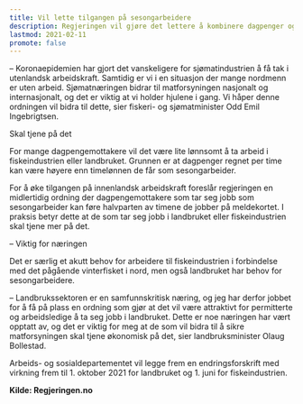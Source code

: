 ```yaml
---
title: Vil lette tilgangen på sesongarbeidere
description: Regjeringen vil gjøre det lettere å kombinere dagpenger og sesongarbeid i fiskeindustrien og landbruket.
lastmod: 2021-02-11
promote: false
---
```


– Koronaepidemien har gjort det vanskeligere for sjømatindustrien å få tak i utenlandsk arbeidskraft.
Samtidig er vi i en situasjon der mange nordmenn er uten arbeid.
Sjømatnæringen bidrar til matforsyningen nasjonalt og internasjonalt, og det er viktig at vi holder hjulene i gang.
Vi håper denne ordningen vil bidra til dette, sier fiskeri- og sjømatminister Odd Emil Ingebrigtsen.

Skal tjene på det

For mange dagpengemottakere vil det være lite lønnsomt å ta arbeid i fiskeindustrien eller landbruket.
Grunnen er at dagpenger regnet per time kan være høyere enn timelønnen de får som sesongarbeider.

For å øke tilgangen på innenlandsk arbeidskraft foreslår regjeringen en midlertidig ordning der dagpengemottakere
som tar seg jobb som sesongarbeider kan føre halvparten av timene de jobber på meldekortet.
I praksis betyr dette at de som tar seg jobb i landbruket eller fiskeindustrien skal tjene mer på det.

– Viktig for næringen

Det er særlig et akutt behov for arbeidere til fiskeindustrien i forbindelse med det pågående vinterfisket i nord, men også landbruket har behov for sesongarbeidere.

– Landbrukssektoren er en samfunnskritisk næring, og jeg har derfor jobbet for å få på plass en ordning som gjør
at det vil være attraktivt for permitterte og arbeidsledige å ta seg jobb i landbruket.
Dette er noe næringen har vært opptatt av, og det er viktig for meg at de som vil bidra til å sikre matforsyningen skal tjene økonomisk på det, sier landbruksminister Olaug Bollestad.

Arbeids- og sosialdepartementet vil legge frem en endringsforskrift med virkning frem til 1. oktober 2021 for landbruket og 1. juni for fiskeindustrien.

**Kilde: Regjeringen.no**